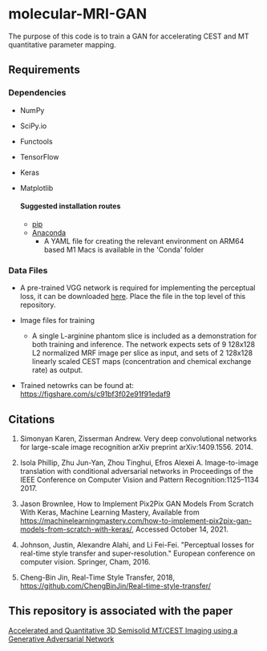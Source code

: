 # molecular-MRI-GAN
The purpose of this code is to train a GAN for accelerating CEST and MT quantitative parameter mapping. 

## Requirements

### Dependencies 
* NumPy
* SciPy.io
* Functools
* TensorFlow
* Keras
* Matplotlib

  #### Suggested installation routes
  * [pip](https://pip.pypa.io/en/stable/)
  * [Anaconda](https://www.anaconda.com/products/distribution)
    * A YAML file for creating the relevant environment on ARM64 based M1 Macs is available in the 'Conda' folder


### Data Files
* A pre-trained VGG network is required for implementing the perceptual loss, it can be downloaded [here](https://www.vlfeat.org/matconvnet/models/imagenet-vgg-verydeep-19.mat). Place the file in the top level of this repository. 

* Image files for training
  * A single L-arginine phantom slice is included as a demonstration for both training and inference. The network expects sets of 9 128x128 L2 normalized MRF image per slice as input, and sets of 2 128x128 linearly scaled CEST maps (concentration and chemical exchange rate) as output. 
  
* Trained netowrks can be found at: https://figshare.com/s/c91bf3f02e91f91edaf9

## Citations 
1. Simonyan Karen, Zisserman Andrew. Very deep convolutional networks for large-scale image recognition arXiv preprint arXiv:1409.1556. 2014.

2. Isola Phillip, Zhu Jun-Yan, Zhou Tinghui, Efros Alexei A. Image-to-image translation with conditional adversarial networks in Proceedings of the IEEE Conference on Computer Vision and Pattern Recognition:1125–1134 2017.

3. Jason Brownlee, How to Implement Pix2Pix GAN Models From Scratch With Keras, Machine Learning Mastery, Available from https://machinelearningmastery.com/how-to-implement-pix2pix-gan-models-from-scratch-with-keras/, Accessed October 14, 2021.

4. Johnson, Justin, Alexandre Alahi, and Li Fei-Fei. "Perceptual losses for real-time style transfer and super-resolution." European conference on computer vision. Springer, Cham, 2016.

5. Cheng-Bin Jin, Real-Time Style Transfer, 2018, https://github.com/ChengBinJin/Real-time-style-transfer/

## This repository is associated with the paper
[Accelerated and Quantitative 3D Semisolid MT/CEST Imaging using a Generative Adversarial Network](https://arxiv.org/abs/2207.11297)
